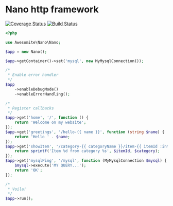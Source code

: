 # Nano http framework

[![Coverage Status](https://coveralls.io/repos/github/awesomite/nano/badge.svg?branch=master)](https://coveralls.io/github/awesomite/nano?branch=master)
[![Build Status](https://travis-ci.org/awesomite/nano.svg?branch=master)](https://travis-ci.org/awesomite/nano)

```php
<?php

use Awesomite\Nano\Nano;

$app = new Nano();

$app->getContainer()->set('mysql', new MyMysqlConnection());

/*
 * Enable error handler
 */
$app
    ->enableDebugMode()
    ->enableErrorHandling();

/*
 * Register callbacks
 */
$app->get('home', '/', function () {
    return 'Welcome on my website';
});
$app->get('greetings', '/hello-{{ name }}', function (string $name) {
    return 'Hello ' . $name;
});
$app->get('showItem', '/category-{{ categoryName }}/item-{{ itemId :int }}', function (int $itemId, string $category) {
    return sprintf('Item %d from category %s', $itemId, $category);
});
$app->get('mysqlPing', '/mysql', function (MyMysqlConnection $mysql) { // $mysql comes from container
    $mysql->execute('MY QUERY...');
    return 'OK';
});

/*
 * Voila!
 */
$app->run();
```
